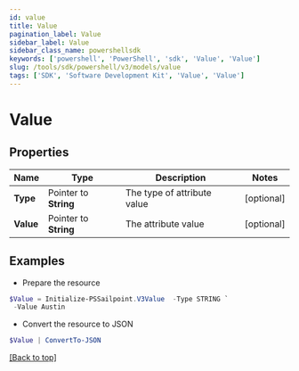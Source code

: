 ```yaml
---
id: value
title: Value
pagination_label: Value
sidebar_label: Value
sidebar_class_name: powershellsdk
keywords: ['powershell', 'PowerShell', 'sdk', 'Value', 'Value'] 
slug: /tools/sdk/powershell/v3/models/value
tags: ['SDK', 'Software Development Kit', 'Value', 'Value']
---
```



# Value

## Properties

Name | Type | Description | Notes
------------ | ------------- | ------------- | -------------
**Type** |  Pointer to **String** | The type of attribute value | [optional] 
**Value** |  Pointer to **String** | The attribute value | [optional] 

## Examples

- Prepare the resource
```powershell
$Value = Initialize-PSSailpoint.V3Value  -Type STRING `
 -Value Austin
```

- Convert the resource to JSON
```powershell
$Value | ConvertTo-JSON
```


[[Back to top]](#) 

